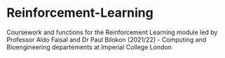 # Reinforcement-Learning
Coursework and functions for the Reinforcement Learning module led by Professor Aldo Faisal and Dr Paul Bilokon (2021/22) - Computing and Bioengineering departements at Imperial College London
